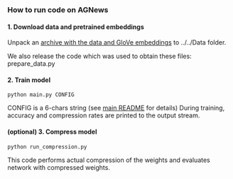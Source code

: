 ### How to run code on AGNews

#### 1. Download data and pretrained embeddings
Unpack an [archive with the data and GloVe embeddings](https://drive.google.com/file/d/1U8eoySFDnLzCtqMGm_PK-TbGfwyMPupL/view?usp=sharing) to ../../Data folder.

We also release the code which was used to obtain these files: prepare_data.py

#### 2. Train model
```(bash)
python main.py CONFIG
```
CONFIG is a 6-chars string (see [main README](https://github.com/ars-ashuha/variational-dropout-rnn/blob/EMNLP_clean/README.md) for details)
During training, accuracy and compression rates are printed to the output stream.

#### (optional) 3. Compress model
```(bash)
python run_compression.py
```
This code performs actual compression of the weights and evaluates network with compressed weights.  
